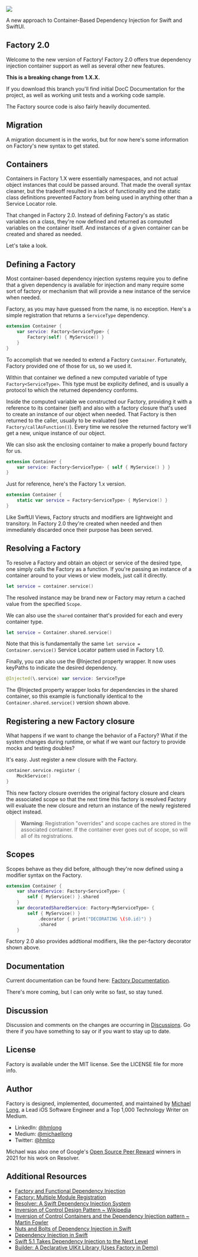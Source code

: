 ![](https://github.com/hmlongco/Factory/blob/main/Logo.png?raw=true)

A new approach to Container-Based Dependency Injection for Swift and SwiftUI.

## Factory 2.0

Welcome to the new version of Factory! Factory 2.0 offers true dependency injection container support as well as several other new features.

**This is a breaking change from 1.X.X.**

If you download this branch you'll find initial DocC Documentation for the project, as well as working unit tests and a working code sample.

The Factory source code is also fairly heavily documented.

## Migration

A migration document is in the works, but for now here's some information on Factory's new syntax to get stated.

## Containers

Containers in Factory 1.X were essentially namespaces, and not actual object instances that could be passed around. That made the overall syntax cleaner, but the tradeoff resulted in a lack of functionality and the static class definitions prevented Factory from being used in anything other than a Service Locator role.

That changed in Factory 2.0. Instead of defining Factory's as static variables on a class, they're now defined and returned as computed variables on the container itself. And instances of a given container can be created and shared as needed.

Let's take a look.

## Defining a Factory

Most container-based dependency injection systems require you to define that a given dependency is available for injection and many require some sort of factory or mechanism that will provide a new instance of the service when needed.

Factory, as you may have guessed from the name, is no exception. Here's a simple registration that returns a `ServiceType` dependency. 

```swift
extension Container {
    var service: Factory<ServiceType> {
        Factory(self) { MyService() }
    }
}
```

To accomplish that we needed to extend a Factory ``Container``. Fortunately, Factory provided one of those for us, so we used it.

Within that container we defined a new computed variable of type `Factory<ServiceType>`. This type must be explicity defined, and is usually a protocol to which the returned dependency conforms.

Inside the computed variable we constructed our Factory, providing it with a reference to its container (self) and also with a factory closure that's used to create an instance of our object when needed. That Factory is then returned to the caller, usually to be evaluated (see ``Factory/callAsFunction()``). Every time we resolve the returned factory we'll get a new, unique instance of our object.

We can slso ask the enclosing container to make a properly bound factory for us.

```swift
extension Container {
    var service: Factory<ServiceType> { self { MyService() } }
}
```

Just for reference, here's the Factory 1.x version.

```swift
extension Container {
    static var service = Factory<ServiceType> { MyService() }
}
```

Like SwftUI Views, Factory structs and modifiers are lightweight and transitory. In Factory 2.0 they're created when needed and then immediately discarded once their purpose has been served.

## Resolving a Factory

To resolve a Factory and obtain an object or service of the desired type, one simply calls the Factory as a function. If you're passing an instance of a container around to your views or view models, just call it directly.

```swift
let service = container.service()
```
The resolved instance may be brand new or Factory may return a cached value from the specified ``Scope``.

We can also use the `shared` container that's provided for each and every container type.

```swift
let service = Container.shared.service()
```
Note that this is fundamentally the same `let service = Container.service()` Service Locator pattern used in Factory 1.0.

Finally, you can also use the @Injected property wrapper. It now uses keyPaths to indicate the desired dependency.

```swift
@Injected(\.service) var service: ServiceType
```
The @Injected property wrapper looks for dependencies in the shared container, so this example is functionally identical to the `Container.shared.service()` version shown above.

## Registering a new Factory closure

What happens if we want to change the behavior of a Factory? What if the system changes during runtime, or what if we want our factory to provide mocks and testing doubles? 

It's easy. Just register a new closure with the Factory.

```swift
container.service.register {
    MockService()
}
```

This new factory closure overrides the original factory closure and clears the associated scope so that the next time this factory is resolved Factory will evaluate the new closure and return an instance of the newly registered object instead.

> **Warning**: Registration "overrides" and scope caches are stored in the associated container. If the container ever goes out of scope, so will all of its registrations.

## Scopes

Scopes behave as they did before, although they're now defined using a modifier syntax on the Factory. 

```swift
extension Container {
    var sharedService: Factory<ServiceType> {
        self { MyService() }.shared
    }
    var decoratedSharedService: Factory<MyServiceType> {
        self { MyService() }
            .decorator { print("DECORATING \($0.id)") }
            .shared
    }
```
Factory 2.0 also provides addtional modifiers, like the per-factory decorator shown above.

## Documentation

Current documentation can be found here: [Factory Documentation](https://hmlongco.github.io/Factory/documentation/factory).

There's more coming, but I can only write so fast, so stay tuned.

## Discussion

Discussion and comments on the changes are occurring in [Discussions](https://github.com/hmlongco/Factory/discussions). Go there if you have something to say or if you want to stay up to date.

## License

Factory is available under the MIT license. See the LICENSE file for more info.

## Author

Factory is designed, implemented, documented, and maintained by [Michael Long](https://www.linkedin.com/in/hmlong/), a Lead iOS Software Engineer and a Top 1,000 Technology Writer on Medium.

* LinkedIn: [@hmlong](https://www.linkedin.com/in/hmlong/)
* Medium: [@michaellong](https://medium.com/@michaellong)
* Twitter: [@hmlco](https://twitter.com/hmlco)

Michael was also one of Google's [Open Source Peer Reward](https://opensource.googleblog.com/2021/09/announcing-latest-open-source-peer-bonus-winners.html) winners in 2021 for his work on Resolver.

## Additional Resources

* [Factory and Functional Dependency Injection](https://betterprogramming.pub/factory-and-functional-dependency-injection-2d0a38042d05)
* [Factory: Multiple Module Registration](https://betterprogramming.pub/factory-multiple-module-registration-f9d19721a31d?sk=a03d78484d8c351762306ff00a8be67c)
* [Resolver: A Swift Dependency Injection System](https://github.com/hmlongco/Resolver)
* [Inversion of Control Design Pattern ~ Wikipedia](https://en.wikipedia.org/wiki/Inversion_of_control)
* [Inversion of Control Containers and the Dependency Injection pattern ~ Martin Fowler](https://martinfowler.com/articles/injection.html)
* [Nuts and Bolts of Dependency Injection in Swift](https://cocoacasts.com/nuts-and-bolts-of-dependency-injection-in-swift/)
* [Dependency Injection in Swift](https://cocoacasts.com/dependency-injection-in-swift)
* [Swift 5.1 Takes Dependency Injection to the Next Level](https://medium.com/better-programming/taking-swift-dependency-injection-to-the-next-level-b71114c6a9c6)
* [Builder: A Declarative UIKit Library (Uses Factory in Demo)](https://github.com/hmlongco/Builder)
